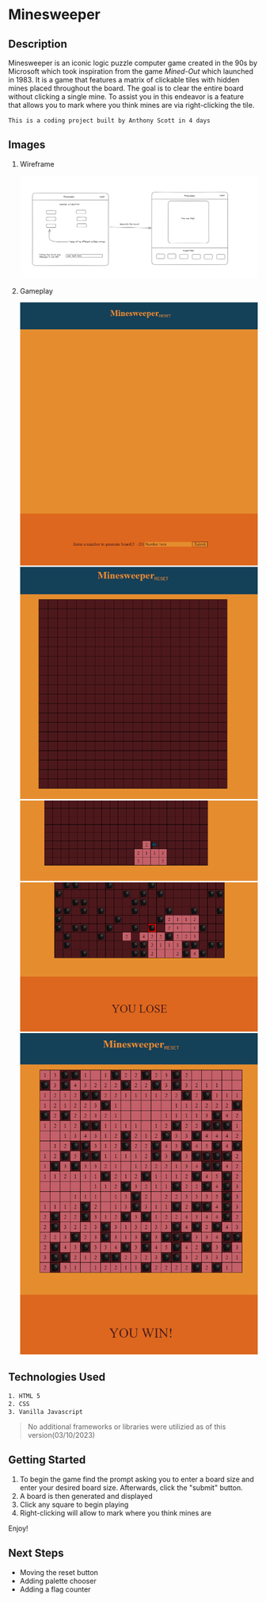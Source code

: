 # **Minesweeper**

## Description
Minesweeper is an iconic logic puzzle computer game created in the 90s by Microsoft which took inspiration from the game *Mined-Out* which launched in 1983. It is a game that features a matrix of clickable tiles with hidden mines placed throughout the board. The goal is to clear the entire board without clicking a single mine. To assist you in this endeavor is a feature that allows you to mark where you think mines are via right-clicking the tile.

    This is a coding project built by Anthony Scott in 4 days

## Images
1. Wireframe

    ![Minesweeper Wireframe](/assets/readme/wireframe.png)

2. Gameplay

    ![Start Screen](/assets/readme/start-screen.png)
    ![Empty Board](/assets/readme/empty-board.png)
    ![Flag](/assets/readme/flag.png)
    ![Lose Screen](/assets/readme/you-lose.png)
    ![Win Screen](/assets/readme/you-win.png)

## Technologies Used

    1. HTML 5
    2. CSS
    3. Vanilla Javascript


> No additional frameworks or libraries were utilizied as of this version(03/10/2023)

## Getting Started
1. To begin the game find the prompt asking you to enter a board size and enter your desired board size. Afterwards, click the "submit" button.
2. A board is then generated and displayed
3. Click any square to begin playing
4. Right-clicking will allow to mark where you think mines are

Enjoy!

## Next Steps
- Moving the reset button
- Adding palette chooser
- Adding a flag counter
